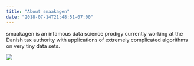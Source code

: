 ```yaml
---
title: "About smaakagen"
date: "2018-07-14T21:48:51-07:00"
---
```


smaakagen is an infamous data science prodigy currently working at the 
Danish tax authority with applications of extremely complicated algorithms on
very tiny data sets. 

![](http://www.amo.dk/Global/Amo/opskrifter/grundopskrift-smakager2.jpg)